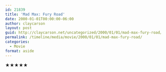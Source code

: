 ```yaml
---
id: 21839
title: 'Mad Max: Fury Road'
date: 2000-01-01T00:00:00-06:00
author: claycarson
layout: post
guid: http://claycarson.net/uncategorized/2000/01/01/mad-max-fury-road/
permalink: /timeline/media/movie/2000/01/01/mad-max-fury-road/
categories:
  - Movie
format: aside
---
```

<div class="media-details"></div>

<div class="media-creator"></div>

<div class="media-rating">★★★★★</div>